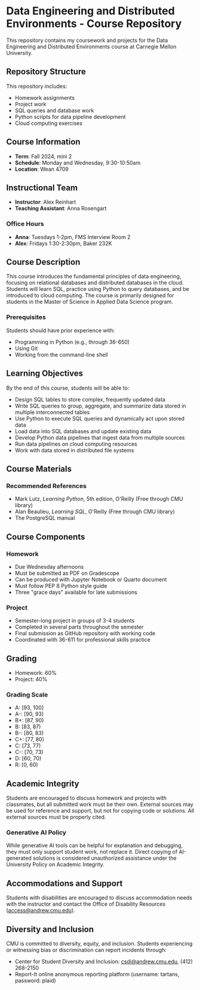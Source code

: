 # Data Engineering and Distributed Environments - Course Repository

This repository contains my coursework and projects for the Data Engineering and Distributed Environments course at Carnegie Mellon University.

## Repository Structure
This repository includes:
- Homework assignments
- Project work
- SQL queries and database work
- Python scripts for data pipeline development
- Cloud computing exercises

## Course Information
- **Term**: Fall 2024, mini 2
- **Schedule**: Monday and Wednesday, 9:30-10:50am
- **Location**: Wean 4709

## Instructional Team
- **Instructor**: Alex Reinhart
- **Teaching Assistant**: Anna Rosengart

### Office Hours
- **Anna**: Tuesdays 1-2pm, FMS Interview Room 2
- **Alex**: Fridays 1:30-2:30pm, Baker 232K

## Course Description
This course introduces the fundamental principles of data engineering, focusing on relational databases and distributed databases in the cloud. Students will learn SQL, practice using Python to query databases, and be introduced to cloud computing. The course is primarily designed for students in the Master of Science in Applied Data Science program.

### Prerequisites
Students should have prior experience with:
- Programming in Python (e.g., through 36-650)
- Using Git
- Working from the command-line shell

## Learning Objectives
By the end of this course, students will be able to:
- Design SQL tables to store complex, frequently updated data
- Write SQL queries to group, aggregate, and summarize data stored in multiple interconnected tables
- Use Python to execute SQL queries and dynamically act upon stored data
- Load data into SQL databases and update existing data
- Develop Python data pipelines that ingest data from multiple sources
- Run data pipelines on cloud computing resources
- Work with data stored in distributed file systems

## Course Materials
### Recommended References
- Mark Lutz, *Learning Python*, 5th edition, O'Reilly (Free through CMU library)
- Alan Beaulieu, *Learning SQL*, O'Reilly (Free through CMU library)
- The PostgreSQL manual

## Course Components

### Homework
- Due Wednesday afternoons
- Must be submitted as PDF on Gradescope
- Can be produced with Jupyter Notebook or Quarto document
- Must follow PEP 8 Python style guide
- Three "grace days" available for late submissions

### Project
- Semester-long project in groups of 3-4 students
- Completed in several parts throughout the semester
- Final submission as GitHub repository with working code
- Coordinated with 36-611 for professional skills practice

## Grading
- Homework: 60%
- Project: 40%

### Grading Scale
- A: [93, 100]
- A-: [90, 93)
- B+: [87, 90)
- B: [83, 87)
- B-: [80, 83)
- C+: [77, 80)
- C: [73, 77)
- C-: [70, 73)
- D: [60, 70)
- R: [0, 60)

## Academic Integrity
Students are encouraged to discuss homework and projects with classmates, but all submitted work must be their own. External sources may be used for reference and support, but not for copying code or solutions. All external sources must be properly cited.

### Generative AI Policy
While generative AI tools can be helpful for explanation and debugging, they must only support student work, not replace it. Direct copying of AI-generated solutions is considered unauthorized assistance under the University Policy on Academic Integrity.

## Accommodations and Support
Students with disabilities are encouraged to discuss accommodation needs with the instructor and contact the Office of Disability Resources (access@andrew.cmu.edu).

## Diversity and Inclusion
CMU is committed to diversity, equity, and inclusion. Students experiencing or witnessing bias or discrimination can report incidents through:
- Center for Student Diversity and Inclusion: csdi@andrew.cmu.edu, (412) 268-2150
- Report-It online anonymous reporting platform (username: tartans, password: plaid)
